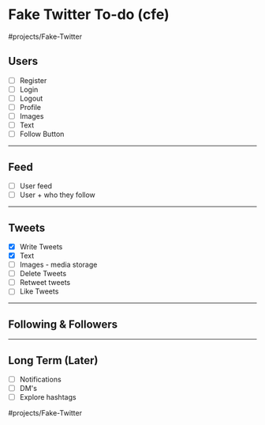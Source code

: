 # Fake Twitter To-do (cfe)
#projects/Fake-Twitter

## Users
- [ ] Register
- [ ] Login
- [ ] Logout
- [ ] Profile
- [ ] Images
- [ ] Text
- [ ] Follow Button
- - - -
## Feed
- [ ] User feed
- [ ] User + who they follow
- - - -
## Tweets
- [x] Write Tweets
- [x] Text
- [ ] Images - media storage
- [ ] Delete Tweets
- [ ] Retweet tweets
- [ ] Like Tweets
- - - -
## Following & Followers
- - - -
## Long Term (Later)
- [ ] Notifications
- [ ] DM's
- [ ] Explore hashtags

#projects/Fake-Twitter